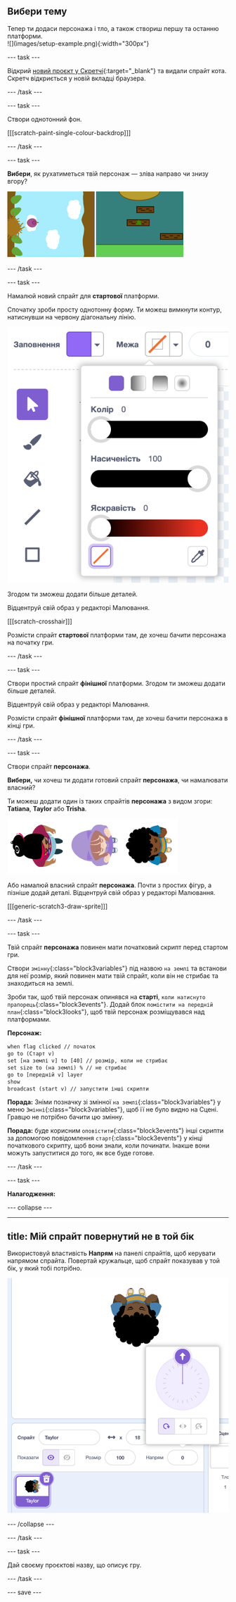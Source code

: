 ## Вибери тему

<div style="display: flex; flex-wrap: wrap">
<div style="flex-basis: 200px; flex-grow: 1; margin-right: 15px;">
Тепер ти додаси персонажа і тло, а також створиш першу та останню платформи. 
</div>
<div>
![](images/setup-example.png){:width="300px"}
</div>
</div>

--- task ---

Відкрий [новий проєкт у Скретчі](http://rpf.io/scratch-new){:target="_blank"} та видали спрайт кота. Скретч відкриється у новій вкладці браузера.

--- /task ---

--- task ---

Створи однотонний фон.

[[[scratch-paint-single-colour-backdrop]]]

--- /task ---

--- task ---

**Вибери**, як рухатиметься твій персонаж — зліва направо чи знизу вгору?

![](images/direction-examples.png)

--- /task ---

--- task ---

Намалюй новий спрайт для **стартової** платформи.

Спочатку зроби просту однотонну форму. Ти можеш вимкнути контур, натиснувши на червону діагональну лінію.

![](images/no-outline.png)

Згодом ти зможеш додати більше деталей.

Відцентруй свій образ у редакторі Малювання.

[[[scratch-crosshair]]]

Розмісти спрайт **стартової** платформи там, де хочеш бачити персонажа на початку гри.

--- /task ---

--- task ---

Створи простий спрайт **фінішної** платформи. Згодом ти зможеш додати більше деталей.

Відцентруй свій образ у редакторі Малювання.

Розмісти спрайт **фінішної** платформи там, де хочеш бачити персонажа в кінці гри.

--- /task ---

--- task ---

Створи спрайт **персонажа**.

**Вибери,** чи хочеш ти додати готовий спрайт **персонажа**, чи намалювати власний?

Ти можеш додати один із таких спрайтів **персонажа** з видом згори: **Tatiana**, **Taylor** або **Trisha**.

![Зображення спрайтів з видом згори, доступних у Скретчі.](images/top-down-sprites.png)

Або намалюй власний спрайт **персонажа**. Почти з простих фігур, а пізніше додай деталі. Відцентруй свій образ у редакторі Малювання.

[[[generic-scratch3-draw-sprite]]]

--- /task ---

--- task ---

Твій спрайт **персонажа** повинен мати початковий скрипт перед стартом гри.

Створи `змінну`{:class="block3variables"} під назвою `на землі` та встанови для неї розмір, який повинен мати твій спрайт, коли він не стрибає та знаходиться на землі.

Зроби так, щоб твій персонаж опинявся на **старті**, `коли натиснуто прапорець`{:class="block3events"}. Додай блок `помістити на передній план`{:class="block3looks"}, щоб твій персонаж розміщувався над платформами.

**Персонаж:**

```blocks3
when flag clicked // початок
go to (Старт v)
set [на землі v] to [40] // розмір, коли не стрибає
set size to (на землі) % // не стрибає
go to [передній v] layer
show
broadcast (start v) // запустити інші скрипти
```

**Порада:** Зніми позначку зі змінної `на землі`{:class="block3variables"} у меню `Змінні`{:class="block3variables"}, щоб її не було видно на Сцені. Гравцю не потрібно бачити цю змінну.

**Порада:** буде корисним `оповістити`{:class="block3events"} інші скрипти за допомогою повідомлення `старт`{:class="block3events"} у кінці початкового скрипту, щоб вони знали, коли починати. Інакше вони можуть запуститися до того, як все буде готове.

--- /task ---

--- task ---

**Налагодження:**

--- collapse ---

---
title: Мій спрайт повернутий не в той бік
---

Використовуй властивість **Напрям** на панелі спрайтів, щоб керувати напрямом спрайта. Повертай кружальце, щоб спрайт показував у той бік, у який тобі потрібно.

![Панель спрайтів з вибраною властивістю «Напрям». Спливне меню з кружальцем напряму, за допомогою якого можна змінити напрям спрайта.](images/direction-property.png)

--- /collapse ---

--- /task ---

--- task ---

Дай своєму проєктові назву, що описує гру.

--- /task ---

--- save ---
